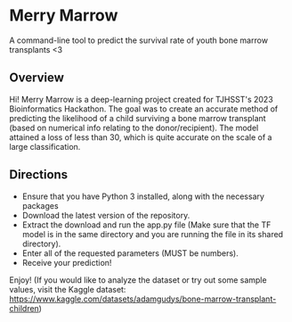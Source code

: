 # Merry Marrow
A command-line tool to predict the survival rate of youth bone marrow transplants <3

## Overview
Hi! Merry Marrow is a deep-learning project created for TJHSST's 2023 Bioinformatics Hackathon. The goal was to create an accurate method of predicting the likelihood of a child surviving a bone marrow transplant (based on numerical info relating to the donor/recipient). The model attained a loss of less than 30, which is quite accurate on the scale of a large classification.

## Directions
- Ensure that you have Python 3 installed, along with the necessary packages
- Download the latest version of the repository.
- Extract the download and run the app.py file (Make sure that the TF model is in the same directory and you are running the file in its shared directory).
- Enter all of the requested parameters (MUST be numbers).
- Receive your prediction!

Enjoy!
(If you would like to analyze the dataset or try out some sample values, visit the Kaggle dataset: https://www.kaggle.com/datasets/adamgudys/bone-marrow-transplant-children)

